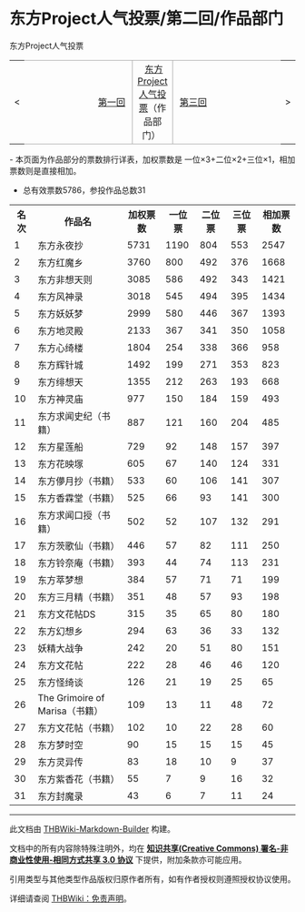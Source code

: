 # 东方Project人气投票/第二回/作品部门

<!-- source html: G:\repos\THBWiki-Markdown-Builder\THBWikiMarkdown\Temp\main\4\43\ns0%3A%E4%B8%9C%E6%96%B9Project%E4%BA%BA%E6%B0%94%E6%8A%95%E7%A5%A8%2F%E7%AC%AC%E4%BA%8C%E5%9B%9E%2F%E4%BD%9C%E5%93%81%E9%83%A8%E9%97%A8.html -->

东方Project人气投票

<center>

<table>
<tbody><tr>
<td>&lt;
</td>
<td style="border-top: 1px solid #aaaaaa; border-bottom: 1px solid #aaaaaa; width: 50%; text-align: right"><a href="./东方Project人气投票-第一回-作品部门.md" title="东方Project人气投票/第一回/作品部门">第一回</a>&#160;
</td>
<td style="text-align: center; border-left: 1px solid #aaaaaa; border-right: 1px solid #aaaaaa; border-top: 1px solid #aaaaaa; border-bottom: 1px solid #aaaaaa;">&#160;<a href="./东方Project人气投票.md" title="东方Project人气投票">东方Project人气投票</a>（作品部门）&#160;
</td>
<td style="border-top: 1px solid #aaaaaa; border-bottom: 1px solid #aaaaaa; width: 50%; text-align: left">&#160;<a href="./东方Project人气投票-第三回-作品部门.md" title="东方Project人气投票/第三回/作品部门">第三回</a>
</td>
<td>&gt;
</td></tr></tbody></table>

  
</center>
- 本页面为作品部分的票数排行详表，加权票数是 一位×3+二位×2+三位×1，相加票数则是直接相加。

- 总有效票数5786，参投作品总数31


<table>
<tbody><tr>
<th>名次</th>
<th>作品名</th>
<th>加权票数</th>
<th>一位票</th>
<th>二位票</th>
<th>三位票</th>
<th>相加票数
</th></tr>
<tr>
<td>1</td>
<td>东方永夜抄</td>
<td>5731</td>
<td>1190</td>
<td>804</td>
<td>553</td>
<td>2547
</td></tr>
<tr>
<td>2</td>
<td>东方红魔乡</td>
<td>3760</td>
<td>800</td>
<td>492</td>
<td>376</td>
<td>1668
</td></tr>
<tr>
<td>3</td>
<td>东方非想天则</td>
<td>3085</td>
<td>586</td>
<td>492</td>
<td>343</td>
<td>1421
</td></tr>
<tr>
<td>4</td>
<td>东方风神录</td>
<td>3018</td>
<td>545</td>
<td>494</td>
<td>395</td>
<td>1434
</td></tr>
<tr>
<td>5</td>
<td>东方妖妖梦</td>
<td>2999</td>
<td>580</td>
<td>446</td>
<td>367</td>
<td>1393
</td></tr>
<tr>
<td>6</td>
<td>东方地灵殿</td>
<td>2133</td>
<td>367</td>
<td>341</td>
<td>350</td>
<td>1058
</td></tr>
<tr>
<td>7</td>
<td>东方心绮楼</td>
<td>1804</td>
<td>254</td>
<td>338</td>
<td>366</td>
<td>958
</td></tr>
<tr>
<td>8</td>
<td>东方辉针城</td>
<td>1492</td>
<td>199</td>
<td>271</td>
<td>353</td>
<td>823
</td></tr>
<tr>
<td>9</td>
<td>东方绯想天</td>
<td>1355</td>
<td>212</td>
<td>263</td>
<td>193</td>
<td>668
</td></tr>
<tr>
<td>10</td>
<td>东方神灵庙</td>
<td>977</td>
<td>150</td>
<td>184</td>
<td>159</td>
<td>493
</td></tr>
<tr>
<td>11</td>
<td>东方求闻史纪（书籍）</td>
<td>887</td>
<td>121</td>
<td>160</td>
<td>204</td>
<td>485
</td></tr>
<tr>
<td>12</td>
<td>东方星莲船</td>
<td>729</td>
<td>92</td>
<td>148</td>
<td>157</td>
<td>397
</td></tr>
<tr>
<td>13</td>
<td>东方花映塚</td>
<td>605</td>
<td>67</td>
<td>140</td>
<td>124</td>
<td>331
</td></tr>
<tr>
<td>14</td>
<td>东方儚月抄（书籍）</td>
<td>533</td>
<td>60</td>
<td>106</td>
<td>141</td>
<td>307
</td></tr>
<tr>
<td>15</td>
<td>东方香霖堂（书籍）</td>
<td>525</td>
<td>66</td>
<td>93</td>
<td>141</td>
<td>300
</td></tr>
<tr>
<td>16</td>
<td>东方求闻口授（书籍）</td>
<td>502</td>
<td>52</td>
<td>107</td>
<td>132</td>
<td>291
</td></tr>
<tr>
<td>17</td>
<td>东方茨歌仙（书籍）</td>
<td>446</td>
<td>57</td>
<td>82</td>
<td>111</td>
<td>250
</td></tr>
<tr>
<td>18</td>
<td>东方铃奈庵（书籍）</td>
<td>393</td>
<td>44</td>
<td>74</td>
<td>113</td>
<td>231
</td></tr>
<tr>
<td>19</td>
<td>东方萃梦想</td>
<td>384</td>
<td>57</td>
<td>71</td>
<td>71</td>
<td>199
</td></tr>
<tr>
<td>20</td>
<td>东方三月精（书籍）</td>
<td>351</td>
<td>48</td>
<td>57</td>
<td>93</td>
<td>198
</td></tr>
<tr>
<td>21</td>
<td>东方文花帖DS</td>
<td>315</td>
<td>35</td>
<td>65</td>
<td>80</td>
<td>180
</td></tr>
<tr>
<td>22</td>
<td>东方幻想乡</td>
<td>294</td>
<td>63</td>
<td>36</td>
<td>33</td>
<td>132
</td></tr>
<tr>
<td>23</td>
<td>妖精大战争</td>
<td>242</td>
<td>20</td>
<td>51</td>
<td>80</td>
<td>151
</td></tr>
<tr>
<td>24</td>
<td>东方文花帖</td>
<td>222</td>
<td>28</td>
<td>46</td>
<td>46</td>
<td>120
</td></tr>
<tr>
<td>25</td>
<td>东方怪绮谈</td>
<td>126</td>
<td>21</td>
<td>19</td>
<td>25</td>
<td>65
</td></tr>
<tr>
<td>26</td>
<td>The Grimoire of Marisa（书籍）</td>
<td>109</td>
<td>13</td>
<td>11</td>
<td>48</td>
<td>72
</td></tr>
<tr>
<td>27</td>
<td>东方文花帖（书籍）</td>
<td>102</td>
<td>10</td>
<td>22</td>
<td>28</td>
<td>60
</td></tr>
<tr>
<td>28</td>
<td>东方梦时空</td>
<td>90</td>
<td>15</td>
<td>15</td>
<td>15</td>
<td>45
</td></tr>
<tr>
<td>29</td>
<td>东方灵异传</td>
<td>83</td>
<td>18</td>
<td>10</td>
<td>9</td>
<td>37
</td></tr>
<tr>
<td>30</td>
<td>东方紫香花（书籍）</td>
<td>55</td>
<td>7</td>
<td>9</td>
<td>16</td>
<td>32
</td></tr>
<tr>
<td>31</td>
<td>东方封魔录</td>
<td>43</td>
<td>6</td>
<td>7</td>
<td>11</td>
<td>24
</td></tr></tbody></table>






---

此文档由 [THBWiki-Markdown-Builder](https://github.com/Delsin-Yu/THBWiki-Markdown-Builder) 构建。

文档中的所有内容除特殊注明外，均在 [**知识共享(Creative Commons) 署名-非商业性使用-相同方式共享 3.0 协议**](https://creativecommons.org/licenses/by-sa/3.0/deed.zh-hans) 下提供，附加条款亦可能应用。

引用类型与其他类型作品版权归原作者所有，如有作者授权则遵照授权协议使用。

详细请查阅 [THBWiki：免责声明](https://thbwiki.cc/THBWiki:%E5%85%8D%E8%B4%A3%E5%A3%B0%E6%98%8E)。

